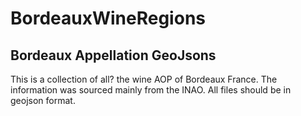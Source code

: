 # BordeauxWineRegions
## Bordeaux Appellation GeoJsons 
This is a collection of all? the wine AOP of Bordeaux France. The information
was sourced mainly from the INAO. All files should be in geojson format.
